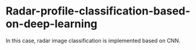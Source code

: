 # Radar-profile-classification-based-on-deep-learning
In this case, radar image classification is implemented based on CNN.
